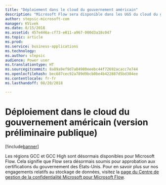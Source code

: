 ```yaml
---
title: "Déploiement dans le cloud du gouvernement américain"
description: "Microsoft Flow sera disponible dans les UGS du cloud du gouvernement, y compris GCC et GCC High. Cela ne concerne pas le cloud du ministère de la Justice américain."
author: stepsic-microsoft-com
manager: KVivek
ms.date: 8/15/2018
ms.assetid: 457e446a-cf73-e811-a967-000d3a18c047
ms.topic: article
ms.prod: 
ms.service: business-applications
ms.technology: 
ms.author: stepsic
audience: Power user
ms.translationtype: HT
ms.sourcegitcommit: 8a89a9ef9d7a84980eeebc44f72692acacc7e744
ms.openlocfilehash: bec687cec92a789d9bcb0be4b422887d5bd304ee
ms.contentlocale: fr-fr
ms.lasthandoff: 08/20/2018

---
```

# <a name="us-government-cloud-deployment-public-preview"></a>Déploiement dans le cloud du gouvernement américain (version préliminaire publique)


[!include[banner](../../includes/banner.md)]

Les régions GCC et GCC High sont désormais disponibles pour Microsoft Flow. Cela signifie que Flow sera désormais soumis pour approbation aux certifications du gouvernement des États-Unis. Pour en savoir plus sur nos engagements relatifs au stockage de données, visitez la [page du Centre de gestion de la confidentialité Microsoft pour Microsoft Flow](https://www.microsoft.com/en-us/TrustCenter/CloudServices/business-application-platform/data-location).

